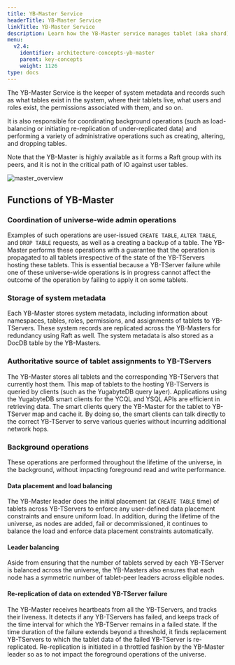```yaml
---
title: YB-Master Service
headerTitle: YB-Master Service
linkTitle: YB-Master Service
description: Learn how the YB-Master service manages tablet (aka shard) metadata and coordinates cluster configuration changes.
menu:
  v2.4:
    identifier: architecture-concepts-yb-master
    parent: key-concepts
    weight: 1126
type: docs
---
```


The YB-Master Service is the keeper of system metadata and records such as what tables exist in the system, where their tablets live, what users and roles exist, the permissions associated with them, and so on.

It is also responsible for coordinating background operations (such as load-balancing or initiating re-replication of under-replicated data) and performing a variety of administrative operations such as creating, altering, and dropping tables.

Note that the YB-Master is highly available as it forms a Raft group with its peers, and it is not in the critical path of IO against user tables.

![master_overview](/images/architecture/master_overview.png)

## Functions of YB-Master

### Coordination of universe-wide admin operations

Examples of such operations are user-issued `CREATE TABLE`, `ALTER TABLE`, and `DROP TABLE` requests, as well as a creating a backup of a table. The YB-Master performs these operations with a guarantee that the operation is propagated to all tablets irrespective of the state of the YB-TServers hosting these tablets. This is essential because a YB-TServer failure while one of these universe-wide operations is in progress cannot affect the outcome of the operation by failing to apply it on some tablets.

### Storage of system metadata

Each YB-Master stores system metadata, including information about namespaces, tables, roles, permissions, and assignments of tablets to YB-TServers. These system records are replicated across the YB-Masters for redundancy using Raft as well. The system metadata is also stored as a DocDB table by the YB-Masters.

### Authoritative source of tablet assignments to YB-TServers

The YB-Master stores all tablets and the corresponding YB-TServers that currently host them. This map of tablets to the hosting YB-TServers is queried by clients (such as the YugabyteDB query layer). Applications using the YugabyteDB smart clients for the YCQL and YSQL APIs are efficient in retrieving data. The smart clients query the YB-Master for the tablet to YB-TServer map and cache it. By doing so, the smart clients can talk directly to the correct YB-TServer to serve various queries without incurring additional network hops.

### Background operations

These operations are performed throughout the lifetime of the universe, in the background, without impacting foreground read and write performance.

#### Data placement and load balancing

The YB-Master leader does the initial placement (at `CREATE TABLE` time) of tablets across YB-TServers to enforce any user-defined data placement constraints and ensure uniform load. In addition, during the lifetime of the universe, as nodes are added, fail or decommissioned, it continues to balance the load and enforce data placement constraints automatically.

#### Leader balancing

Aside from ensuring that the number of tablets served by each YB-TServer is balanced across the universe, the YB-Masters also ensures that each node has a symmetric number of tablet-peer leaders across eligible nodes.

#### Re-replication of data on extended YB-TServer failure

The YB-Master receives heartbeats from all the YB-TServers, and tracks their liveness. It detects if any YB-TServers has failed, and keeps track of the time interval for which the YB-TServer remains in a failed state. If the time duration of the failure extends beyond a threshold, it finds replacement YB-TServers to which the tablet data of the failed YB-TServer is re-replicated. Re-replication is initiated in a throttled fashion by the YB-Master leader so as to not impact the foreground operations of the universe.
